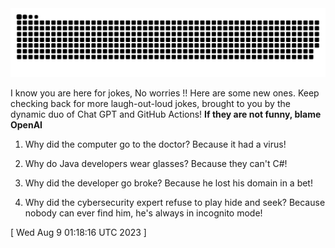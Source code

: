 <picture>
  <source media="(prefers-color-scheme: dark)" srcset="https://raw.githubusercontent.com/platane/platane/output/github-contribution-grid-snake-dark.svg">
  <source media="(prefers-color-scheme: light)" srcset="https://raw.githubusercontent.com/platane/platane/output/github-contribution-grid-snake.svg">
  <img alt="github contribution grid snake animation" src="https://raw.githubusercontent.com/platane/platane/output/github-contribution-grid-snake.svg">
</picture>


I know you are here for jokes, No worries !!
Here are some new ones. Keep checking back for more laugh-out-loud jokes, brought to you by the dynamic duo of Chat GPT and GitHub Actions! __If they are not funny, blame OpenAI__
 
1. Why did the computer go to the doctor? Because it had a virus! 

2. Why do Java developers wear glasses? Because they can't C#! 

3. Why did the developer go broke? Because he lost his domain in a bet! 

4. Why did the cybersecurity expert refuse to play hide and seek? Because nobody can ever find him, he's always in incognito mode!
 
[ 
Wed Aug  9 01:18:16 UTC 2023
 ]
